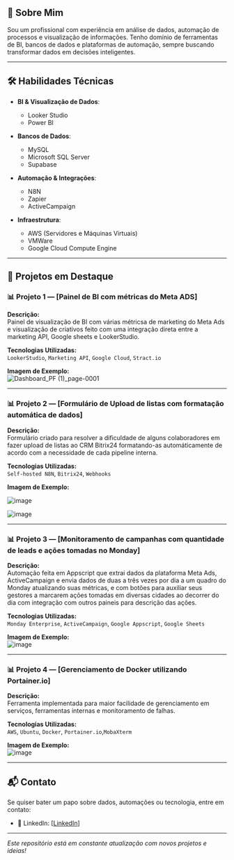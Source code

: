 ## 🚀 Sobre Mim

Sou um profissional com experiência em análise de dados, automação de processos e visualização de informações. Tenho domínio de ferramentas de BI, bancos de dados e plataformas de automação, sempre buscando transformar dados em decisões inteligentes.

---

## 🛠️ Habilidades Técnicas

- **BI & Visualização de Dados**:
  - Looker Studio
  - Power BI

- **Bancos de Dados**:
  - MySQL
  - Microsoft SQL Server
  - Supabase

- **Automação & Integrações**:
  - N8N
  - Zapier
  - ActiveCampaign

- **Infraestrutura**:
  - AWS (Servidores e Máquinas Virtuais)
  - VMWare
  - Google Cloud Compute Engine

---

## 📁 Projetos em Destaque

### 📊 Projeto 1 — [Painel de BI com métricas do Meta ADS]

**Descrição:**  
Painel de visualização de BI com várias métricsa de marketing do Meta Ads e visualização de criativos feito com uma integração direta entre a marketing API, Google sheets e LookerStudio.

**Tecnologias Utilizadas:**  
`LookerStudio`, `Marketing API`, `Google Cloud`, `Stract.io`


**Imagem de Exemplo:**  
![Dashboard_PF (1)_page-0001](https://github.com/user-attachments/assets/2d899eeb-17fd-4bd8-8e9d-24a3666b7c58)


---


### 📊 Projeto 2 — [Formulário de Upload de listas com formatação automática de dados]

**Descrição:**  
Formulário criado para resolver a dificuldade de alguns colaboradores em fazer upload de listas ao CRM Bitrix24 formatando-as automáticamente de acordo com a necessidade de cada pipeline interna.

**Tecnologias Utilizadas:**  
`Self-hosted N8N`, `Bitrix24`, `Webhooks`


**Imagem de Exemplo:**  

![image](https://github.com/user-attachments/assets/1855d231-cf2a-48ce-8a2a-90fa8dea6b99)

![image](https://github.com/user-attachments/assets/36d79eaa-ac8a-48e3-a629-879732904738)


---


### 📊 Projeto 3 — [Monitoramento de campanhas com quantidade de leads e ações tomadas no Monday]

**Descrição:**  
Automação feita em Appscript que extrai dados da plataforma Meta Ads, ActiveCampaign e envia dados de duas a três vezes por dia a um quadro do Monday atualizando suas métricas, e com botões para auxiliar seus gestores a marcarem ações tomadas em diversas cidades ao decorrer do dia com integração com outros paineis para descrição das ações.

**Tecnologias Utilizadas:**  
`Monday Enterprise`, `ActiveCampaign`, `Google Appscript`, `Google Sheets`

**Imagem de Exemplo:**  
![image](https://github.com/user-attachments/assets/2b45928e-3697-443d-b22a-3e1552321f97)


---


### 📊 Projeto 4 — [Gerenciamento de Docker utilizando Portainer.io]

**Descrição:**  
Ferramenta implementada para maior facilidade de gerenciamento em serviços, ferramentas internas e monitoramento de falhas.

**Tecnologias Utilizadas:**  
`AWS`, `Ubuntu`, `Docker`, `Portainer.io`,`MobaXterm`

**Imagem de Exemplo:**  
![image](https://github.com/user-attachments/assets/8e73185b-8013-4809-bf43-260d638f34a4)


---

## 📬 Contato

Se quiser bater um papo sobre dados, automações ou tecnologia, entre em contato:

- 💼 LinkedIn: [[LinkedIn](https://www.linkedin.com/in/eduardo-henrique-b-rodrigues/)]

---

*Este repositório está em constante atualização com novos projetos e ideias!*
